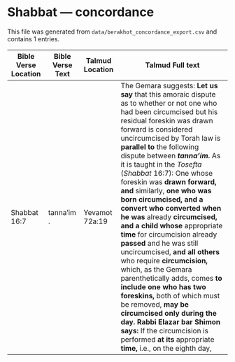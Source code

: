 # Shabbat — concordance

This file was generated from `data/berakhot_concordance_export.csv` and contains 1 entries.

| Bible Verse Location | Bible Verse Text | Talmud Location | Talmud Full text |
|---|---|---|---|
| Shabbat 16:7 | tanna’im . | Yevamot 72a:19 | The Gemara suggests: <b>Let us say</b> that this amoraic dispute as to whether or not one who had been circumcised but his residual foreskin was drawn forward is considered uncircumcised by Torah law is <b>parallel to</b> the following dispute between <b><i>tanna’im</i>.</b> As it is taught in the <i>Tosefta</i> (<i>Shabbat</i> 16:7): One whose foreskin was <b>drawn forward, and</b> similarly, <b>one who was born circumcised, and a convert who converted when he was</b> already <b>circumcised, and a child whose</b> appropriate <b>time</b> for circumcision already <b>passed</b> and he was still uncircumcised, <b>and all others</b> who require <b>circumcision,</b> which, as the Gemara parenthetically adds, comes <b>to include one who has two foreskins,</b> both of which must be removed, <b>may be circumcised only during the day. Rabbi Elazar bar Shimon says:</b> If the circumcision is performed <b>at its</b> appropriate <b>time,</b> i.e., on the eighth day, |
